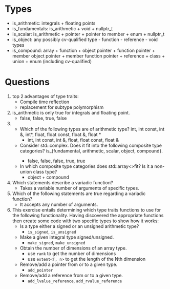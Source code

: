 # Types
- is_arithmetic: integrals + floating points
- is_fundamentals: is_arithmetic + void + nullptr_t
- is_scalar: is_arithmetic + pointer + pointer to member + enum + nullptr_t
- is_object: any possibly cv-qualified type - function - reference - void types
- is_compound: array + function + object pointer + function pointer + member object pointer + member function pointer + reference + class + union + enum (including cv-qualified)
# Questions
1. top 2 advantages of type traits:
    - Compile time reflection
    - replacement for subtype polymorphism
2. is_arithmetic is only true for integrals and floating point.
    - false, false, true, false
3. 
    - Which of the following types are of arithmetic type? int, int const, int &, int*, float, float const, float &, float *
        - int, int const, int &, float, float const, float &
    - Consider std::complex<double>. Does it fit into the following composite type categories? is_{fundamental, arithmetic, scalar, object, compound}.
        - false, false, false, true, true
    - In which composite type categories does std::array<>fit? Is it a non-union class type?
        - object + compound
4. Which statements describe a variadic function?
    - Takes a variable number of arguments of specific types.
5. Which of the following statements are true regarding a variadic function?
    - It accepts any number of arguments.
6. This exercise entails determining which type traits functions to use for the following functionality. Having discovered the appropriate functions then create some code with two specific types to show how it works:
    - Is a type either a signed or an unsigned arithmetic type?
        - `is_signed`, `is_unsigned`
    - Make a given integral type signed/unsigned.
        - `make_signed`, `make_unsigned`
    - Obtain the number of dimensions of an array type.
        - use `rank` to get the number of dimensions
        - use `extent<T, n>` to get the length of the Nth dimension
    - Remove/add a pointer from or to a given type.
        - `add_pointer`
    - Remove/add a reference from or to a given type.
        - `add_lvalue_reference`, `add_rvalue_reference`